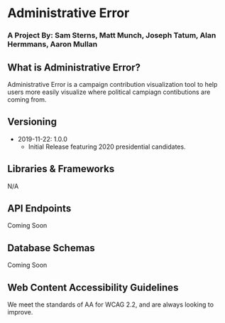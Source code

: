 # Administrative Error

### A Project By: **Sam Sterns, Matt Munch, Joseph Tatum, Alan Hermmans, Aaron Mullan**


## What is Administrative Error?

Administrative Error is a campaign contribution visualization tool to help users more easily visualize where political campiagn contibutions are coming from.

## Versioning

 - 2019-11-22: 1.0.0
     - Initial Release featuring 2020 presidential candidates.

## Libraries & Frameworks

N/A

## API Endpoints

Coming Soon

## Database Schemas

Coming Soon

## Web Content Accessibility Guidelines 

We meet the standards of AA for WCAG 2.2, and are always looking to improve. 
